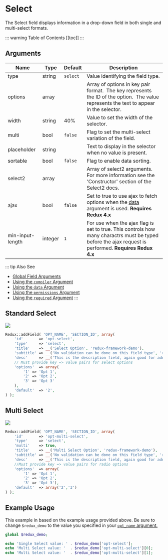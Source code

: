 # Select

The Select field displays information in a drop-down field in both single and multi-select formats.

::: warning Table of Contents
[[toc]]
:::

## Arguments
|Name|Type|Default|Description|
|--- |--- |--- |--- |
|type|string|`select`|Value identifying the field type.|
|options|array||Array of options in key pair format.  The key represents the ID of the option.  The value represents the text to appear in the selector.|
|width|string|40%|Value to set the width of the selector.|
|multi|bool|`false`|Flag to set the multi-select variation of the field.|
|placeholder|string||Text to display in the selector when no value is present.|
|sortable|bool|`false`|Flag to enable data sorting.|
|select2|array||Array of select2 arguments.  For more information see the 'Constructor' section of the Select2 docs.|
|ajax|bool|`false`|Set to true to use ajax to fetch options when the [data](../configuration/fields/data.md) argument is used. **Requires Redux 4.x**|
|min-input-length|integer|`1`|For use when the ajax flag is set to true. This controls how many charactrs must be typed before the ajax request is performed. **Requires Redux 4.x**|


::: tip Also See
- [Global Field Arguments](../configuration/fields/arguments.md)
- [Using the `compiler` Argument](../configuration/fields/compiler.md)
- [Using the `data` Argument](../configuration/fields/data.md)
- [Using the `permissions` Argument](../configuration/fields/permissions.md)
- [Using the `required` Argument](../configuration/fields/required.md)
:::

## Standard Select
![](https://f.cloud.github.com/assets/3412363/1569797/d77655e8-50d4-11e3-8580-cf1eba05ea7e.png)

```php
Redux::addField( 'OPT_NAME', 'SECTION_ID', array(
    'id'       => 'opt-select',
    'type'     => 'select',
    'title'    => __('Select Option', 'redux-framework-demo'), 
    'subtitle' => __('No validation can be done on this field type', 'redux-framework-demo'),
    'desc'     => __('This is the description field, again good for additional info.', 'redux-framework-demo'),
    // Must provide key => value pairs for select options
    'options'  => array(
        '1' => 'Opt 1',
        '2' => 'Opt 2',
        '3' => 'Opt 3'
    ),
    'default'  => '2',
) );
```

## Multi Select
![](https://f.cloud.github.com/assets/3412363/1569753/520e4200-50d2-11e3-85e4-7807855811a0.png)

```php
Redux::addField( 'OPT_NAME', 'SECTION_ID', array(
    'id'       => 'opt-multi-select',
    'type'     => 'select',
    'multi'    => true,
    'title'    => __('Multi Select Option', 'redux-framework-demo'), 
    'subtitle' => __('No validation can be done on this field type', 'redux-framework-demo'),
    'desc'     => __('This is the description field, again good for additional info.', 'redux-framework-demo'),
    //Must provide key => value pairs for radio options
    'options'  => array(
        '1' => 'Opt 1',
        '2' => 'Opt 2',
        '3' => 'Opt 3'),
    'default'  => array('2','3')
) );
```

## Example Usage
This example in based on the example usage provided above. Be sure to change `$redux_demo` to the value you specified in your <a title="opt_name" href="/redux-framework/arguments/opt_name/">`opt_name` argument.</a>

```php
global $redux_demo;

echo 'Single Select value: ' . $redux_demo['opt-select'];
echo 'Multi Select value: '  . $redux_demo['opt-multi-select'][0];
echo 'Multi Select value: '  . $redux_demo['opt-multi-select'][1];
```

